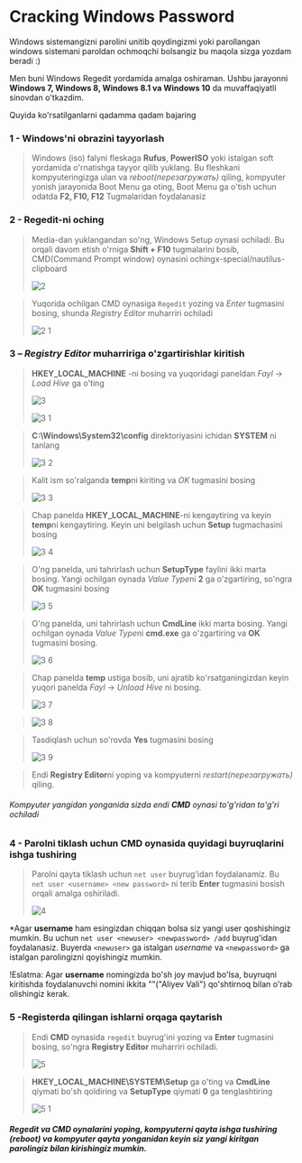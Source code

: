 # Cracking Windows Password

Windows sistemangizni parolini unitib qoydingizmi yoki parollangan windows sistemani paroldan ochmoqchi bolsangiz bu maqola sizga yozdam beradi :)

Men buni Windows Regedit yordamida amalga oshiraman. Ushbu jarayonni **Windows 7, Windows 8, Windows 8.1 va Windows 10** da muvaffaqiyatli sinovdan o'tkazdim.

Quyida ko'rsatilganlarni qadamma qadam bajaring

### 1 - Windows'ni obrazini tayyorlash

>Windows (iso) falyni fleskaga **Rufus**, **PowerISO** yoki istalgan soft yordamida o'rnatishga tayyor qilib yuklang. 
>Bu fleshkani kompyuteringizga ulan va _reboot(перезагружать)_ qiling, kompyuter yonish jarayonida Boot Menu ga oting, 
>Boot Menu ga o'tish uchun odatda **F2, F10, F12** Tugmalaridan foydalanasiz
 
 
### 2 - Regedit-ni oching

>Media-dan yuklangandan so'ng, Windows Setup oynasi ochiladi. Bu orqali davom etish o'rniga 
>**Shift + F10** tugmalarini bosib, CMD(Command Prompt window) oynasini ochingx-special/nautilus-clipboard
>
>![2](https://user-images.githubusercontent.com/61009662/125900059-dcffbb5e-1ff3-46a6-b4bf-cc95ce068be2.png)


>Yuqorida ochilgan CMD oynasiga `Regedit` yozing va *Enter* tugmasini bosing, shunda *Registry Editor* muharriri ochiladi
>
>![2 1](https://user-images.githubusercontent.com/61009662/125900500-a897aedc-ed09-400c-8f00-757ee5c47153.png)


### 3 – *Registry Editor* muharririga o'zgartirishlar kiritish

>**HKEY_LOCAL_MACHINE** -ni bosing va yuqoridagi paneldan *Fayl* -> *Load Hive* ga o'ting
>
>![3](https://user-images.githubusercontent.com/61009662/125901061-5327a2a4-b742-48e3-97c2-3f618dd09a93.png)
>
>![3 1](https://user-images.githubusercontent.com/61009662/125901120-c74a595f-0ee8-4b5d-8f78-88a94aa55732.png)


>**C:\Windows\System32\config** direktoriyasini ichidan **SYSTEM** ni tanlang
>
>![3 2](https://user-images.githubusercontent.com/61009662/125901147-f3fe0533-242a-44ec-86db-8a18127b13bb.png)


>Kalit ism so'ralganda **temp**ni kiriting va *OK* tugmasini bosing
>
>![3 3](https://user-images.githubusercontent.com/61009662/125901558-917a8ac3-179e-47e5-8f17-2aa607b5b26b.png)




>Chap panelda **HKEY_LOCAL_MACHINE**-ni kengaytiring va keyin **temp**ni kengaytiring. Keyin uni belgilash uchun **Setup** tugmachasini bosing
>
>![3 4](https://user-images.githubusercontent.com/61009662/125901813-49cb3703-a5cf-4044-a67e-a7b59a7fc84f.png)


>O'ng panelda, uni tahrirlash uchun **SetupType** faylini ikki marta bosing. Yangi ochilgan oynada *Value Type*ni **2** ga o'zgartiring, so'ngra **OK** tugmasini bosing
>
>![3 5](https://user-images.githubusercontent.com/61009662/125902173-00c65618-a76c-4a10-a904-49950ba2fc77.png)


>O'ng panelda, uni tahrirlash uchun **CmdLine** ikki marta bosing. Yangi ochilgan oynada *Value Type*ni **cmd.exe** ga o'zgartiring va **OK** tugmasini bosing.
>
>![3 6](https://user-images.githubusercontent.com/61009662/125902584-83845aa9-5c87-4cc0-8916-b36d2cfa8ed2.png)


>Chap panelda **temp** ustiga bosib, uni ajratib ko'rsatganingizdan keyin yuqori panelda *Fayl* -> *Unload Hive* ni bosing.
>
>![3 7](https://user-images.githubusercontent.com/61009662/125902795-a628193a-e652-40e4-94b5-bb80091539a9.png)

>![3 8](https://user-images.githubusercontent.com/61009662/125902831-1960b61d-9f80-4044-822e-1714d4a826f9.png)


>Tasdiqlash uchun so'rovda **Yes** tugmasini bosing
>
>![3 9](https://user-images.githubusercontent.com/61009662/125902933-c8d8e1fc-6050-4359-abce-b2eb9a865be8.png)

>Endi **Registry Editor**ni yoping va kompyuterni *restart(перезагружать)* qiling.

###### Kompyuter yangidan yonganida sizda endi **CMD** oynasi to'g'ridan to'g'ri ochiladi
 
### 4 - Parolni tiklash uchun CMD oynasida quyidagi buyruqlarini ishga tushiring

>Parolni qayta tiklash uchun `net user` buyrug'idan foydalanamiz. Bu `net user <username> <new password>` ni terib **Enter** tugmasini bosish orqali amalga oshiriladi.
>
>![4](https://user-images.githubusercontent.com/61009662/125904485-816bc86b-0e82-4a65-9d15-c7713d238347.png)

*Agar **username** ham esingizdan chiqqan bolsa siz yangi user qoshishingiz mumkin. Bu uchun `net user <newuser> <newpassword> /add` buyrug'idan foydalanasiz.
Buyerda `<newuser>` ga istalgan *username* va `<newpassword>` ga istalgan parolingizni qoyishingiz mumkin.

!Eslatma: Agar **username** nomingizda bo'sh joy mavjud bo'lsa, buyruqni kiritishda foydalanuvchi nomini ikkita ""("Aliyev Vali") qo'shtirnoq bilan o'rab olishingiz kerak.


### 5 -Registerda qilingan ishlarni orqaga qaytarish

>Endi **CMD** oynasida `regedit` buyrug'ini yozing va **Enter** tugmasini bosing, so'ngra **Registry Editor** muharriri ochiladi.
>
>![5](https://user-images.githubusercontent.com/61009662/125906119-ed9140e2-f624-4b16-b373-c3480019043e.png)


>**HKEY_LOCAL_MACHINE\SYSTEM\Setup** ga o'ting va **CmdLine** qiymati bo'sh qoldiring va **SetupType** qiymati **0** ga tenglashtiring
>
>![5 1](https://user-images.githubusercontent.com/61009662/125906494-cd7bcbc1-fe36-4833-8191-2f958897a191.png)



##### *Regedit* va *CMD* oynalarini yoping, kompyuterni qayta ishga tushiring (reboot) va kompyuter qayta yonganidan keyin siz yangi kiritgan parolingiz bilan kirishingiz mumkin.



